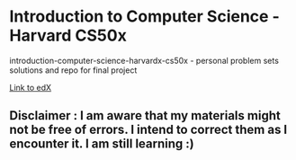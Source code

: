 # Introduction to Computer Science - Harvard CS50x
introduction-computer-science-harvardx-cs50x - personal problem sets solutions and repo for final project

[Link to edX](https://www.edx.org/course/introduction-computer-science-harvardx-cs50x#!)

## Disclaimer : I am aware that my materials might not be free of errors. I intend to correct them as I encounter it. I am still learning :)



